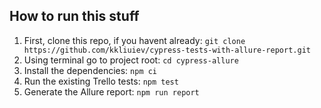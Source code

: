 ## How to run this stuff
1. First, clone this repo, if you havent already: `git clone https://github.com/kkliuiev/cypress-tests-with-allure-report.git`
2. Using terminal go to project root: `cd cypress-allure`
3. Install the dependencies: `npm ci`
4. Run the existing Trello tests: `npm test`
5. Generate the Allure report: `npm run report`
